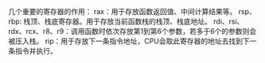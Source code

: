 几个重要的寄存器的作用：
rax：用于存放函数返回值、中间计算结果等。
rsp、rbp: 栈顶、栈底寄存器。用于存放当前函数栈的栈顶、栈底地址。
rdi、rsi、rdx、rcx、r8、r9：调用函数时依次存放第1到第6个参数，若多于6个的参数则会被压入栈。
rip：用于存放下一条指令地址，CPU会取此寄存器的地址去找到下一条指令并执行。
